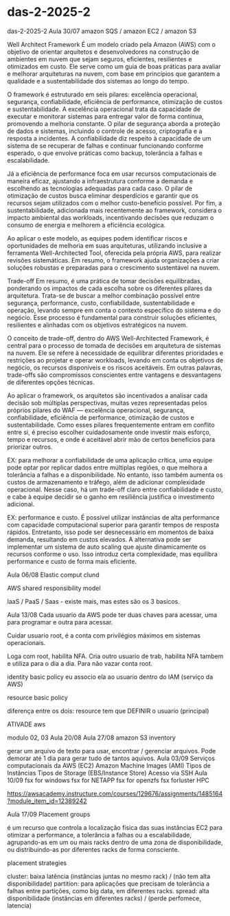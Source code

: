 # das-2-2025-2


das-2-2025-2
Aula 30/07
amazon SQS / amazon EC2 / amazon S3

Well Architect Framework
É um modelo criado pela Amazon (AWS) com o objetivo de orientar arquitetos e desenvolvedores na construção de ambientes em nuvem que sejam seguros, eficientes, resilientes e otimizados em custo. Ele serve como um guia de boas práticas para avaliar e melhorar arquiteturas na nuvem, com base em princípios que garantem a qualidade e a sustentabilidade dos sistemas ao longo do tempo.

O framework é estruturado em seis pilares: excelência operacional, segurança, confiabilidade, eficiência de performance, otimização de custos e sustentabilidade. A excelência operacional trata da capacidade de executar e monitorar sistemas para entregar valor de forma contínua, promovendo a melhoria constante. O pilar de segurança aborda a proteção de dados e sistemas, incluindo o controle de acesso, criptografia e a resposta a incidentes. A confiabilidade diz respeito à capacidade de um sistema de se recuperar de falhas e continuar funcionando conforme esperado, o que envolve práticas como backup, tolerância a falhas e escalabilidade.

Já a eficiência de performance foca em usar recursos computacionais de maneira eficaz, ajustando a infraestrutura conforme a demanda e escolhendo as tecnologias adequadas para cada caso. O pilar de otimização de custos busca eliminar desperdícios e garantir que os recursos sejam utilizados com o melhor custo-benefício possível. Por fim, a sustentabilidade, adicionada mais recentemente ao framework, considera o impacto ambiental das workloads, incentivando decisões que reduzam o consumo de energia e melhorem a eficiência ecológica.

Ao aplicar o este modelo, as equipes podem identificar riscos e oportunidades de melhoria em suas arquiteturas, utilizando inclusive a ferramenta Well-Architected Tool, oferecida pela própria AWS, para realizar revisões sistemáticas. Em resumo, o framework ajuda organizações a criar soluções robustas e preparadas para o crescimento sustentável na nuvem.

Trade-off
Em resumo, é uma prática de tomar decisões equilibradas, ponderando os impactos de cada escolha sobre os diferentes pilares da arquitetura. Trata-se de buscar a melhor combinação possível entre segurança, performance, custo, confiabilidade, sustentabilidade e operação, levando sempre em conta o contexto específico do sistema e do negócio. Esse processo é fundamental para construir soluções eficientes, resilientes e alinhadas com os objetivos estratégicos na nuvem.

O conceito de trade-off, dentro do AWS Well-Architected Framework, é central para o processo de tomada de decisões em arquitetura de sistemas na nuvem. Ele se refere à necessidade de equilibrar diferentes prioridades e restrições ao projetar e operar workloads, levando em conta os objetivos de negócio, os recursos disponíveis e os riscos aceitáveis. Em outras palavras, trade-offs são compromissos conscientes entre vantagens e desvantagens de diferentes opções técnicas.

Ao aplicar o framework, os arquitetos são incentivados a analisar cada decisão sob múltiplas perspectivas, muitas vezes representadas pelos próprios pilares do WAF — excelência operacional, segurança, confiabilidade, eficiência de performance, otimização de custos e sustentabilidade. Como esses pilares frequentemente entram em conflito entre si, é preciso escolher cuidadosamente onde investir mais esforço, tempo e recursos, e onde é aceitável abrir mão de certos benefícios para priorizar outros.

EX: para melhorar a confiabilidade de uma aplicação crítica, uma equipe pode optar por replicar dados entre múltiplas regiões, o que melhora a tolerância a falhas e a disponibilidade. No entanto, isso também aumenta os custos de armazenamento e tráfego, além de adicionar complexidade operacional. Nesse caso, há um trade-off claro entre confiabilidade e custo, e cabe à equipe decidir se o ganho em resiliência justifica o investimento adicional.

EX: performance e custo. É possível utilizar instâncias de alta performance com capacidade computacional superior para garantir tempos de resposta rápidos. Entretanto, isso pode ser desnecessário em momentos de baixa demanda, resultando em custos elevados. A alternativa pode ser implementar um sistema de auto scaling que ajuste dinamicamente os recursos conforme o uso. Isso introduz certa complexidade, mas equilibra performance e custo de forma mais eficiente.

Aula 06/08
Elastic comput clund

AWS shared responsibility model

IaaS / PaaS / Saas - existe mais, mas estes são os 3 basicos.

Aula 13/08
Cada usuario da AWS pode ter duas chaves para acessar, uma para programar e outra para acessar.

Cuidar usuario root, é a conta com privilégios máximos em sistemas operacionais.

Loga com root, habilita NFA. Cria outro usuario de trab, habilita NFA tambem e utiliza para o dia a dia. Para não vazar conta root.

identity basic policy eu associo ela ao usuario dentro do IAM (serviço da AWS)

resource basic policy

diferença entre os dois: resource tem que DEFINIR o usuario (principal)

ATIVADE aws

modulo 02, 03
Aula 20/08
Aula 27/08
amazon S3 inventory

gerar um arquivo de texto para usar, encontrar / gerenciar arquivos. Pode demorar até 1 dia para gerar tudo de tantos aquivos.
Aula 03/09
Serviços computacionais da AWS (EC2)
Amazon Machine Images (AMI)
Tipos de Instâncias
Tipos de Storage (EBS/Instance Store)
Acesso via SSH
Aula 10/09
fsx for windows fsx for NETAPP fsx for openzfs fsx forluster HPC

https://awsacademy.instructure.com/courses/129676/assignments/1485164?module_item_id=12389242

Aula 17/09
Placement groups

é um recurso que controla a localização física das suas instâncias EC2 para otimizar a performance, a tolerância a falhas ou a escalabilidade, agrupando-as em um ou mais racks dentro de uma zona de disponibilidade, ou distribuindo-as por diferentes racks de forma consciente.

placement strategies

cluster: baixa latência (instâncias juntas no mesmo rack) / (não tem alta disponibilidade)
partition: para aplicações que precisam de tolerância a falhas entre partições, como big data, em diferentes racks.
spread: alta disponibilidade (instâncias em diferentes racks) / (perde perfomece, latencia)
